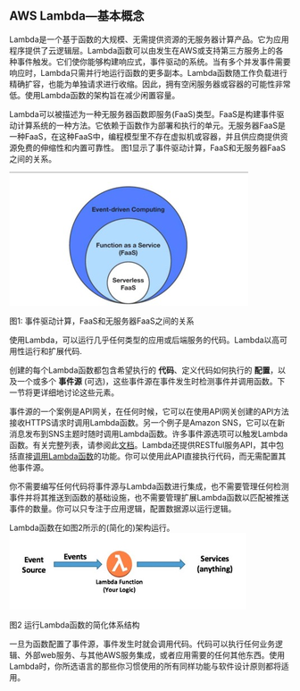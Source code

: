 ## AWS Lambda—基本概念

Lambda是一个基于函数的大规模、无需提供资源的无服务器计算产品。它为应用程序提供了云逻辑层。Lambda函数可以由发生在AWS或支持第三方服务上的各种事件触发。它们使你能够构建响应式，事件驱动的系统。当有多个并发事件需要响应时，Lambda只需并行地运行函数的更多副本。Lambda函数随工作负载进行精确扩容，也能为单独请求进行收缩。因此，拥有空闲服务器或容器的可能性非常低。使用Lambda函数的架构旨在减少闲置容量。

Lambda可以被描述为一种无服务器函数即服务(FaaS)类型。FaaS是构建事件驱动计算系统的一种方法。它依赖于函数作为部署和执行的单元。无服务器FaaS是一种FaaS，在这种FaaS中，编程模型里不存在虚拟机或容器，并且供应商提供资源免费的伸缩性和内置可靠性。
图1显示了事件驱动计算，FaaS和无服务器FaaS之间的关系。

![1](images/Figure1.jpg)

图1: 事件驱动计算，FaaS和无服务器FaaS之间的关系

使用Lambda，可以运行几乎任何类型的应用或后端服务的代码。Lambda以高可用性运行和扩展代码.

创建的每个Lambda函数都包含希望执行的  **代码**、定义代码如何执行的 **配置**，以及一个或多个 **事件源** (可选)，这些事件源在事件发生时检测事件并调用函数。下一节将更详细地讨论这些元素。

事件源的一个案例是API网关，在任何时候，它可以在使用API网关创建的API方法接收HTTPS请求时调用Lambda函数。另一个例子是Amazon SNS，它可以在新消息发布到SNS主题时随时调用Lambda函数。许多事件源选项可以触发Lambda函数。有关完整列表，请参阅此[文档](https://docs.aws.amazon.com/lambda/latest/dg/invoking-lambda-function.html)。Lambda还提供RESTful服务API，其中包括直接[调用Lambda函数](https://docs.aws.amazon.com/lambda/latest/dg/API_Invoke.html)的功能。你可以使用此API直接执行代码，而无需配置其他事件源。

你不需要编写任何代码将事件源与Lambda函数进行集成，也不需要管理任何检测事件并将其推送到函数的基础设施，也不需要管理扩展Lambda函数以匹配被推送事件的数量。你可以只专注于应用逻辑，配置数据源以运行逻辑。

Lambda函数在如图2所示的(简化的)架构运行。
![2](images/Figure2.jpg)

图2 运行Lambda函数的简化体系结构

一旦为函数配置了事件源，事件发生时就会调用代码。代码可以执行任何业务逻辑、外部web服务、与其他AWS服务集成，或者应用需要的任何其他东西。使用Lambda时，你所选语言的那些你习惯使用的所有同样功能与软件设计原则都将适用。
